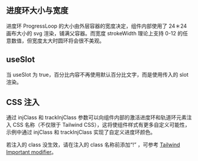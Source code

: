 ## 进度环大小与宽度

进度环 ProgressLoop 的大小由外层容器的宽度决定，组件内部使用了 24＊24 画布大小的 svg 渲染，铺满父容器。而宽度 strokeWidth 理论上支持 0-12 的任意数值，但宽度太大时圆环将会很不美观。

## useSlot

当 useSlot 为 true，百分比内容不再使用默认百分比文字，而是使用传入的 slot 渲染。

## CSS 注入

通过 injClass 和 trackInjClass 参数可以向组件内部的激活进度环和轨道环元素注入 CSS 名称（不仅限于 Tailwind CSS），这将使组件样式有更多自定义可能性，示例中通过 injClass 和 trackInjClass 实现了自定义进度环颜色。

若注入的 class 没生效，请在注入的 class 名称前添加“!” ，可参考 [Tailwind Important modifier](https://tailwindcss.com/docs/configuration#important-modifier)。